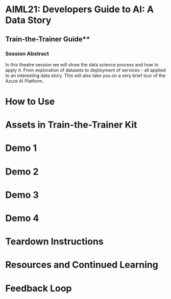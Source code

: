 # AIML21: Developers Guide to AI: A Data Story 

## Train-the-Trainer Guide**

### Session Abstract

In this theatre session we will show the data science process and how to apply it. From exploration of datasets to deployment of services - all applied to an interesting data story. This will also take you on a very brief tour of the Azure AI Platform.

# How to Use

# Assets in Train-the-Trainer Kit

# Demo 1


# Demo 2


# Demo 3


# Demo 4


# Teardown Instructions

# Resources and Continued Learning

# Feedback Loop

